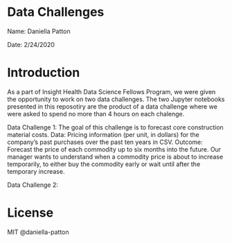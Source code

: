 # Data Challenges

Name: Daniella Patton

Date: 2/24/2020

# Introduction
As a part of Insight Health Data Science Fellows Program, we were given the opportunity to work on two data challenges. The two Jupyter notebooks presented in this reposotiry are the product of a data challenge where we were asked to spend no more than 4 hours on each chalenge. 

Data Challenge 1: 
The goal of this challenge is to forecast core construction material costs.
Data: Pricing information (per unit, in dollars) for the company’s past purchases over the past ten
years in CSV.
Outcome: Forecast the price of each commodity up to six months into the future. Our manager
wants to understand when a commodity price is about to increase temporarily, to either buy the
commodity early or wait until after the temporary increase.

Data Challenge 2: 

# License
MIT @daniella-patton
